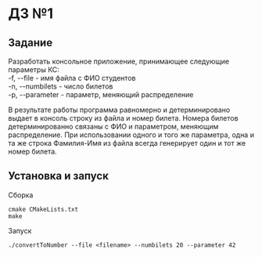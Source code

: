 # ДЗ №1

## Задание

Разработать консольное приложение, принимающее следующие параметры КС:  
-f, --file <filename> - имя файла с ФИО студентов  
-n, --numbilets <number> - число билетов  
-p, --parameter <number> - параметр, меняющий распределение  

В результате работы программа равномерно и детерминировано выдает в консоль строку из файла и номер билета. Номера билетов детерминированно связаны с ФИО и параметром, меняющим распределение. При использовании одного и того же параметра, одна и та же строка Фамилия-Имя из файла всегда генерирует один и тот же номер билета.

## Установка и запуск

Сборка

```
cmake CMakeLists.txt
make
```

Запуск

```
./convertToNumber --file <filename> --numbilets 20 --parameter 42

